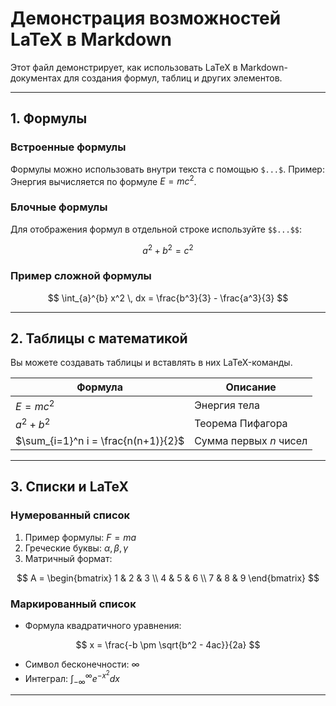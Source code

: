 # Демонстрация возможностей LaTeX в Markdown

Этот файл демонстрирует, как использовать LaTeX в Markdown-документах для создания формул, таблиц и других элементов.

---

## 1. Формулы

### Встроенные формулы
Формулы можно использовать внутри текста с помощью `$...$`. Пример:  
Энергия вычисляется по формуле $E = mc^2$.

### Блочные формулы
Для отображения формул в отдельной строке используйте `$$...$$`:

$$
a^2 + b^2 = c^2
$$

### Пример сложной формулы
$$
\int_{a}^{b} x^2 \, dx = \frac{b^3}{3} - \frac{a^3}{3}
$$

---

## 2. Таблицы с математикой

Вы можете создавать таблицы и вставлять в них LaTeX-команды.

| Формула       | Описание                                |
|---------------|----------------------------------------|
| $E = mc^2$    | Энергия тела                           |
| $a^2 + b^2$   | Теорема Пифагора                       |
| $\sum_{i=1}^n i = \frac{n(n+1)}{2}$ | Сумма первых $n$ чисел |

---

## 3. Списки и LaTeX

### Нумерованный список
1. Пример формулы: $F = ma$
2. Греческие буквы: $\alpha, \beta, \gamma$
3. Матричный формат:

$$
A = \begin{bmatrix}
1 & 2 & 3 \\
4 & 5 & 6 \\
7 & 8 & 9
\end{bmatrix}
$$

### Маркированный список
- Формула квадратичного уравнения:

$$
x = \frac{-b \pm \sqrt{b^2 - 4ac}}{2a}
$$

- Символ бесконечности: $\infty$
- Интеграл: $\int_{-\infty}^{\infty} e^{-x^2} dx$

---

